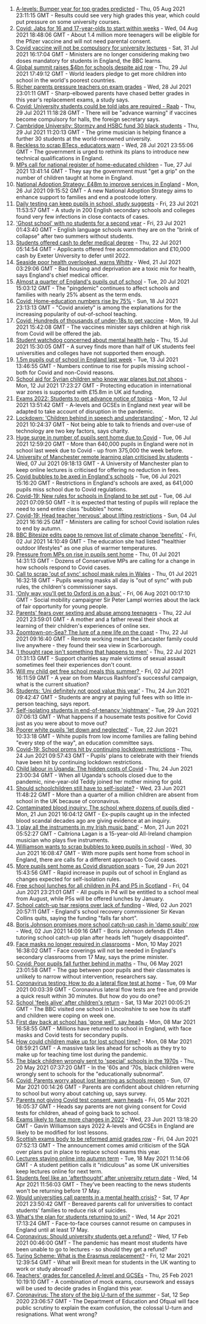 1. [A-levels: Bumper year for top grades predicted](https://www.bbc.co.uk/news/education-58106929) - Thu, 05 Aug 2021 23:11:15 GMT - Results could see very high grades this year, which could put pressure on some university courses.
2. [Covid: Jabs for 16 and 17-year-olds to start within weeks](https://www.bbc.co.uk/news/uk-58091693) - Wed, 04 Aug 2021 18:48:06 GMT - About 1.4 million more teenagers will be eligible for the Pfizer vaccine and will not need parental consent.
3. [Covid vaccine will not be compulsory for university lectures](https://www.bbc.co.uk/news/uk-58040302) - Sat, 31 Jul 2021 16:17:04 GMT - Ministers are no longer considering making two doses mandatory for students in England, the BBC learns.
4. [Global summit raises $4bn for schools despite aid row](https://www.bbc.co.uk/news/education-58006728) - Thu, 29 Jul 2021 17:49:12 GMT - World leaders pledge to get more children into school in the world's poorest countries.
5. [Richer parents pressure teachers on exam grades](https://www.bbc.co.uk/news/education-57999790) - Wed, 28 Jul 2021 23:01:11 GMT - Sharp-elbowed parents have chased better grades in this year's replacement exams, a study says.
6. [Covid: University students could be told jabs are required - Raab](https://www.bbc.co.uk/news/uk-58009677) - Thu, 29 Jul 2021 11:18:28 GMT - There will be "advance warning" if vaccines become compulsory for halls, the foreign secretary says.
7. [Cambridge University: Stormzy and HSBC fund 30 black students](https://www.bbc.co.uk/news/uk-england-cambridgeshire-58011700) - Thu, 29 Jul 2021 11:20:13 GMT - The grime musician is helping finance a further 30 students at the world-renowned university.
8. [Reckless to scrap BTecs, educators warn](https://www.bbc.co.uk/news/education-57996697) - Wed, 28 Jul 2021 23:55:06 GMT - The government is urged to rethink its plans to introduce new technical qualifications in England.
9. [MPs call for national register of home-educated children](https://www.bbc.co.uk/news/education-57974170) - Tue, 27 Jul 2021 13:41:14 GMT - They say the government must "get a grip" on the number of children taught at home in England.
10. [National Adoption Strategy: £48m to improve services in England](https://www.bbc.co.uk/news/uk-57962679) - Mon, 26 Jul 2021 09:15:52 GMT - A new National Adoption Strategy aims to enhance support to families and end a postcode lottery.
11. [Daily testing can keep pupils in school, study suggests](https://www.bbc.co.uk/news/health-57930214) - Fri, 23 Jul 2021 11:53:57 GMT - A study in 200 English secondary schools and colleges found very few infections in close contacts of cases.
12. ['Ghost school' with no students for a second year](https://www.bbc.co.uk/news/education-57892935) - Fri, 23 Jul 2021 01:43:40 GMT - English language schools warn they are on the "brink of collapse" after two summers without students.
13. [Students offered cash to defer medical degree](https://www.bbc.co.uk/news/education-57908436) - Thu, 22 Jul 2021 05:14:54 GMT - Applicants offered free accommodation and £10,000 cash by Exeter University to defer until 2022.
14. [Seaside poor health overlooked, warns Whitty](https://www.bbc.co.uk/news/uk-57908387) - Wed, 21 Jul 2021 03:29:06 GMT - Bad housing and deprivation are a toxic mix for health, says England's chief medical officer.
15. [Almost a quarter of England's pupils out of school](https://www.bbc.co.uk/news/education-57901993) - Tue, 20 Jul 2021 15:03:12 GMT - The "pingdemic" continues to affect schools and families with nearly 25% absent as the term ends.
16. [Covid: Home-education numbers rise by 75%](https://www.bbc.co.uk/news/education-57255380) - Sun, 18 Jul 2021 23:13:13 GMT - "Covid anxiety" is among the explanations for the increasing popularity of out-of-school teaching.
17. [Covid: Hundreds of thousands of under-18s to get vaccine](https://www.bbc.co.uk/news/health-57885845) - Mon, 19 Jul 2021 15:42:08 GMT - The vaccines minister says children at high risk from Covid will be offered the jab.
18. [Student watchdog concerned about mental health help](https://www.bbc.co.uk/news/education-57848786) - Thu, 15 Jul 2021 15:30:05 GMT - A survey finds more than half of UK students feel universities and colleges have not supported them enough.
19. [1.5m pupils out of school in England last week](https://www.bbc.co.uk/news/education-57820776) - Tue, 13 Jul 2021 13:46:55 GMT - Numbers continue to rise for pupils missing school - both for Covid and non-Covid reasons.
20. [School aid for Syrian children who know war planes but not shops](https://www.bbc.co.uk/news/education-57797787) - Mon, 12 Jul 2021 17:23:27 GMT - Protecting education in international war zones is supported with £15.8m in UK aid funding.
21. [Exams 2022: Students to get advance notice of topics](https://www.bbc.co.uk/news/education-57808229) - Mon, 12 Jul 2021 13:51:42 GMT - A-levels and GCSEs in England next year will be adapted to take account of disruption in the pandemic.
22. [Lockdown: 'Children behind in speech and understanding'](https://www.bbc.co.uk/news/education-57764096) - Mon, 12 Jul 2021 10:24:37 GMT - Not being able to talk to friends and over-use of technology are two key factors, says charity.
23. [Huge surge in number of pupils sent home due to Covid](https://www.bbc.co.uk/news/education-57723916) - Tue, 06 Jul 2021 12:59:20 GMT - More than 640,000 pupils in England were not in school last week due to Covid - up from 375,000 the week before.
24. [University of Manchester remote learning plan criticised by students](https://www.bbc.co.uk/news/uk-england-manchester-57746712) - Wed, 07 Jul 2021 09:18:13 GMT - A University of Manchester plan to keep online lectures is criticised for offering no reduction in fees.
25. [Covid bubbles to be axed in England's schools](https://www.bbc.co.uk/news/education-57736739) - Tue, 06 Jul 2021 15:16:20 GMT - Restrictions in England's schools are axed, as 641,000 pupils miss school due to Covid regulations.
26. [Covid-19: New rules for schools in England to be set out](https://www.bbc.co.uk/news/uk-57730189) - Tue, 06 Jul 2021 07:09:50 GMT - It is expected that testing of pupils will replace the need to send entire class "bubbles" home.
27. [Covid-19: Head teacher 'nervous' about lifting restrictions](https://www.bbc.co.uk/news/uk-england-birmingham-57712411) - Sun, 04 Jul 2021 16:16:25 GMT - Ministers are calling for school Covid isolation rules to end by autumn.
28. [BBC Bitesize edits page to remove list of climate change 'benefits'](https://www.bbc.co.uk/news/entertainment-arts-57697875) - Fri, 02 Jul 2021 14:10:49 GMT - The education site had listed "healthier outdoor lifestyles" as one plus of warmer temperatures.
29. [Pressure from MPs on rise in pupils sent home](https://www.bbc.co.uk/news/education-57683618) - Thu, 01 Jul 2021 14:31:13 GMT - Dozens of Conservative MPs are calling for a change in how schools respond to Covid cases.
30. [Call to scrap 'out of sync' school mask rules in Wales](https://www.bbc.co.uk/news/uk-wales-57677325) - Thu, 01 Jul 2021 16:32:18 GMT - Pupils wearing masks all day is "out of sync" with pub rules, the children's commissioner says.
31. ['Only way you'll get to Oxford is on a bus'](https://www.bbc.co.uk/news/education-58013607) - Fri, 06 Aug 2021 00:17:10 GMT - Social mobility campaigner Sir Peter Lampl worries about the lack of fair opportunity for young people.
32. [Parents' fears over sexting and abuse among teenagers](https://www.bbc.co.uk/news/education-57599347) - Thu, 22 Jul 2021 23:59:01 GMT - A mother and a father reveal their shock at learning of their children's experiences of online sex.
33. [Zoomtown-on-Sea? The lure of a new life on the coast](https://www.bbc.co.uk/news/uk-57892934) - Thu, 22 Jul 2021 09:16:40 GMT - Remote working meant the Lancaster family could live anywhere - they found their sea view in Scarborough.
34. ['I thought rape isn't something that happens to men'](https://www.bbc.co.uk/news/uk-england-57892684) - Thu, 22 Jul 2021 01:31:13 GMT - Support charities say male victims of sexual assault sometimes feel their experiences don't count.
35. [Will my child get free school meals this summer? ](https://www.bbc.co.uk/news/explainers-53053337) - Fri, 02 Jul 2021 16:11:59 GMT - A year on from Marcus Rashford's successful campaign, what is the current situation?
36. [Students: ‘Uni definitely not good value this year’](https://www.bbc.co.uk/news/education-57586742) - Thu, 24 Jun 2021 09:42:47 GMT - Students are angry at paying full fees with so little in-person teaching, says report.
37. [Self-isolating students in end-of-tenancy 'nightmare'](https://www.bbc.co.uk/news/newsbeat-57644652) - Tue, 29 Jun 2021 07:06:13 GMT - What happens if a housemate tests positive for Covid just as you were about to move out?
38. [Poorer white pupils 'let down and neglected'](https://www.bbc.co.uk/news/education-57558746) - Tue, 22 Jun 2021 10:33:18 GMT - White pupils from low income families are falling behind "every step of the way", an education committee says.
39. [Covid-19: School proms hit by continuing lockdown restrictions](https://www.bbc.co.uk/news/uk-england-cambridgeshire-57555498) - Thu, 24 Jun 2021 09:57:43 GMT - Pupils' plans to celebrate with their friends have been hit by continuing lockdown restrictions.
40. [Child labour in Uganda: The hidden costs of Covid](https://www.bbc.co.uk/news/world-africa-57600657) - Thu, 24 Jun 2021 23:00:34 GMT - When all Uganda's schools closed due to the pandemic, nine-year-old Teddy joined her mother mining for gold.
41. [Should schoolchildren still have to self-isolate?](https://www.bbc.co.uk/news/health-57528279) - Wed, 23 Jun 2021 11:48:22 GMT - More than a quarter of a million children are absent from school in the UK because of coronavirus.
42. [Contaminated blood inquiry: The school where dozens of pupils died](https://www.bbc.co.uk/news/uk-57547366) - Mon, 21 Jun 2021 16:04:12 GMT - Ex-pupils caught up in the infected blood scandal decades ago are giving evidence at an inquiry.
43. ['I play all the instruments in my Irish music band'](https://www.bbc.co.uk/news/uk-northern-ireland-57510337) - Mon, 21 Jun 2021 05:52:27 GMT - Caitríona Lagan is a 15-year-old All-Ireland champion musician who plays five instruments.
44. [Williamson wants to scrap bubbles to keep pupils in school](https://www.bbc.co.uk/news/education-57664192) - Wed, 30 Jun 2021 16:08:47 GMT - With more pupils sent home from school in England, there are calls for a different approach to Covid cases.
45. [More pupils sent home as Covid disruption soars](https://www.bbc.co.uk/news/education-57640397) - Tue, 29 Jun 2021 15:43:56 GMT - Rapid increase in pupils out of school in England as changes expected for self-isolation rules.
46. [Free school lunches for all children in P4 and P5 in Scotland](https://www.bbc.co.uk/news/uk-scotland-57359072) - Fri, 04 Jun 2021 23:21:01 GMT - All pupils in P4 will be entitled to a school meal from August, while P5s will be offered lunches by January.
47. [School catch-up tsar resigns over lack of funding](https://www.bbc.co.uk/news/education-57335558) - Wed, 02 Jun 2021 20:57:11 GMT - England's school recovery commissioner Sir Kevan Collins quits, saying the funding "falls far short".
48. [Boris Johnson promises more school catch-up cash in 'damp squib' row](https://www.bbc.co.uk/news/education-57320450) - Wed, 02 Jun 2021 14:09:16 GMT - Boris Johnson defends £1.4bn tutoring school catch-up plan after heads left "hugely disappointed".
49. [Face masks no longer required in classrooms](https://www.bbc.co.uk/news/education-57059407) - Mon, 10 May 2021 16:38:02 GMT - Face coverings will not be needed in England's secondary classrooms from 17 May, says the prime minister.
50. [Covid: Poor pupils fall further behind in maths](https://www.bbc.co.uk/news/education-56996245) - Thu, 06 May 2021 23:01:58 GMT - The gap between poor pupils and their classmates is unlikely to narrow without intervention, researchers say.
51. [Coronavirus testing: How to do a lateral flow test at home](https://www.bbc.co.uk/news/health-56326456) - Tue, 09 Mar 2021 00:03:39 GMT - Coronavirus lateral flow tests are free and provide a quick result within 30 minutes. But how do you do one?
52. [School 'feels alive' after children's return](https://www.bbc.co.uk/news/education-56375885) - Sat, 13 Mar 2021 00:05:21 GMT - The BBC visited one school in Lincolnshire to see how its staff and children were coping on week one.
53. [First day back at school has 'gone well', say heads](https://www.bbc.co.uk/news/education-56293639) - Mon, 08 Mar 2021 16:58:55 GMT - Millions have returned to school in England, with face masks and Covid tests for secondary pupils.
54. [How could children make up for lost school time?](https://www.bbc.co.uk/news/explainers-55938837) - Mon, 08 Mar 2021 08:59:21 GMT - A massive task lies ahead for schools as they try to make up for teaching time lost during the pandemic.
55. [The black children wrongly sent to 'special' schools in the 1970s](https://www.bbc.co.uk/news/uk-57099654) - Thu, 20 May 2021 07:37:20 GMT - In the '60s and '70s, black children were wrongly sent to schools for the "educationally subnormal".
56. [Covid: Parents worry about lost learning as schools reopen](https://www.bbc.co.uk/news/education-56292525) - Sun, 07 Mar 2021 00:14:26 GMT - Parents are confident about children returning to school but worry about catching up, says survey.
57. [Parents not giving Covid test consent, warn heads](https://www.bbc.co.uk/news/education-56297590) - Fri, 05 Mar 2021 16:05:37 GMT - Heads say parents are not giving consent for Covid tests for children, ahead of going back to school.
58. [Exams likely to face more changes in 2022](https://www.bbc.co.uk/news/education-57579211) - Wed, 23 Jun 2021 13:18:20 GMT - Gavin Williamson says 2022 A-levels and GCSEs in England are likely to be modified for lost lessons.
59. [Scottish exams body to be reformed amid grades row](https://www.bbc.co.uk/news/uk-scotland-scotland-politics-57346742) - Fri, 04 Jun 2021 07:52:13 GMT - The announcement comes amid criticism of the SQA over plans put in place to replace school exams this year.
60. [Lectures staying online into autumn term](https://www.bbc.co.uk/news/education-57150071) - Tue, 18 May 2021 11:14:06 GMT - A student petition calls it "ridiculous" as some UK universities keep lectures online for next term.
61. [Students feel like an 'afterthought' after university return date](https://www.bbc.co.uk/news/newsbeat-56727151) - Wed, 14 Apr 2021 11:56:03 GMT - They've been reacting to the news students won't be returning before 17 May.
62. [Would universities call parents in a mental health crisis?](https://www.bbc.co.uk/news/education-56763189) - Sat, 17 Apr 2021 23:50:42 GMT - Bereaved parents call for universities to contact students' families to reduce risk of suicides.
63. [What's the plan for students returning to uni?](https://www.bbc.co.uk/news/explainers-52753913) - Wed, 14 Apr 2021 17:13:24 GMT - Face-to-face courses cannot resume on campuses in England until at least 17 May.
64. [Coronavirus: Should university students get a refund?](https://www.bbc.co.uk/news/education-56083667) - Wed, 17 Feb 2021 00:46:00 GMT - The pandemic has meant most students have been unable to go to lectures - so should they get a refund?
65. [Turing Scheme: What is the Erasmus replacement?](https://www.bbc.co.uk/news/education-47293927) - Fri, 12 Mar 2021 12:39:54 GMT - What will Brexit mean for students in the UK wanting to work or study abroad?
66. [Teachers' grades for cancelled A-level and GCSEs](https://www.bbc.co.uk/news/education-56157413) - Thu, 25 Feb 2021 10:19:10 GMT - A combination of mock exams, coursework and essays will be used to decide grades in England this year.
67. [Coronavirus: The story of the big U-turn of the summer](https://www.bbc.co.uk/news/education-54103612) - Sat, 12 Sep 2020 23:06:57 GMT - The Department of Education and Ofqual will face public scrutiny to explain the exam confusion, the colossal U-turn and resignations. What went wrong?
